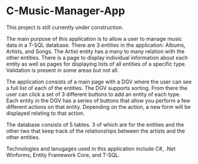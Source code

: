 # C-Music-Manager-App

This project is still currently under construction.


The main purpose of this application is to allow a user to manage music data in a T-SQL database. There are 3 entities in the application: Albums, Artists, and Songs. The Artist entity has a many to many relation with the other entities. There is a page to display individual information about each entity as well as pages for displaying lists of all entities of a specific type. Validation is present in some areas but not all.

The application consists of a main page with a DGV where the user can see a full list of each of the entities. The DGV supports sorting. From there the user can click a set of 3 different buttons to add an entity of each type. Each entity in the DGV has a series of buttons that allow you perform a few different actions on that entity. Depending on the action, a new form will be displayed relating to that action.

The database consists of 5 tables. 3 of which are for the entities and the other two that keep track of the relationships between the artists and the other entities. 

Technologies and lanugages used in this application include C#, .Net Winforms, Entity Framework Core, and T-SQL. 
